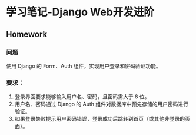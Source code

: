 # 学习笔记-Django Web开发进阶
## Homework
### 问题
使用 Django 的 Form、Auth 组件，实现用户登录和密码验证功能。
### 要求：
1. 登录界面要求能够输入用户名、密码，且密码需大于 8 位。
2. 用户名、密码通过 Django 的 Auth 组件对数据库中预先存储的用户密码进行验证。
3. 如果登录失败提示用户密码错误，登录成功后跳转到首页（或其他非登录的页面）。

